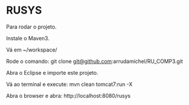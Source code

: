 # RUSYS 


Para rodar o projeto.

Instale o Maven3.

Vá em ~/workspace/

Rode o comando: git clone git@github.com:arrudamichel/RU_COMP3.git

Abra o Eclipse e importe este projeto.

Vá ao terminal e execute: mvn clean tomcat7:run -X

Abra o browser e abra: http://localhost:8080/rusys
